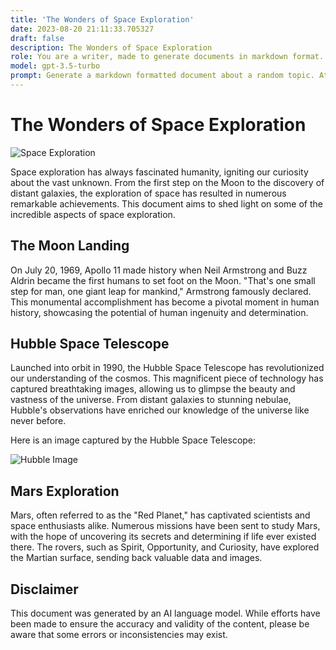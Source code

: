 ```yaml
---
title: 'The Wonders of Space Exploration'
date: 2023-08-20 21:11:33.705327
draft: false
description: The Wonders of Space Exploration
role: You are a writer, made to generate documents in markdown format. It is very important that all of the documents you generate are in valid markdown format.
model: gpt-3.5-turbo
prompt: Generate a markdown formatted document about a random topic. At the bottom, include a disclaimer explaining that the document was generated by you. The first line of the document should be the title. Make sure that the entire document is in proper markdown format, using a mix of various tags to make the document visually appealing.
---
```


# The Wonders of Space Exploration

![Space Exploration](https://images.unsplash.com/photo-1560807707-b8a3672a3ae4)

Space exploration has always fascinated humanity, igniting our curiosity about the vast unknown. From the first step on the Moon to the discovery of distant galaxies, the exploration of space has resulted in numerous remarkable achievements. This document aims to shed light on some of the incredible aspects of space exploration.

## The Moon Landing

On July 20, 1969, Apollo 11 made history when Neil Armstrong and Buzz Aldrin became the first humans to set foot on the Moon. "That's one small step for man, one giant leap for mankind," Armstrong famously declared. This monumental accomplishment has become a pivotal moment in human history, showcasing the potential of human ingenuity and determination.

## Hubble Space Telescope

Launched into orbit in 1990, the Hubble Space Telescope has revolutionized our understanding of the cosmos. This magnificent piece of technology has captured breathtaking images, allowing us to glimpse the beauty and vastness of the universe. From distant galaxies to stunning nebulae, Hubble's observations have enriched our knowledge of the universe like never before.

Here is an image captured by the Hubble Space Telescope:

![Hubble Image](https://images.unsplash.com/photo-1618026153940-065516c62ede)

## Mars Exploration

Mars, often referred to as the "Red Planet," has captivated scientists and space enthusiasts alike. Numerous missions have been sent to study Mars, with the hope of uncovering its secrets and determining if life ever existed there. The rovers, such as Spirit, Opportunity, and Curiosity, have explored the Martian surface, sending back valuable data and images.

## Disclaimer

This document was generated by an AI language model. While efforts have been made to ensure the accuracy and validity of the content, please be aware that some errors or inconsistencies may exist.